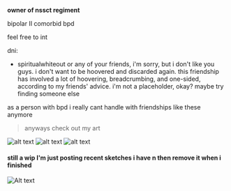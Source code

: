**owner of nssct regiment**

bipolar II comorbid bpd

feel free to int 

dni:
- spiritualwhiteout or any of your friends, i'm sorry, but i don't like you guys. i don't want to be hoovered and discarded again. this friendship has involved a lot of hoovering, breadcrumbing, and one-sided, according to my friends' advice. i'm not a placeholder, okay? maybe try finding someone else

as a person with bpd i really cant handle with friendships like these anymore
 
> anyways check out my art

![alt text](https://files.catbox.moe/p3im38.png)
![alt text](https://files.catbox.moe/d80ahu.jpg)
![alt text](https://files.catbox.moe/n75jco.png)
#### still a wip I'm just posting recent sketches i have n then remove it when i finished
![Alt text](https://files.catbox.moe/ztam00.jpg)
